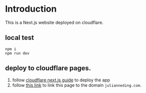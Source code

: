 # Introduction
This is a Next.js website deployed on cloudflare.

## local test 
```
npm i
npm run dev
```

## deploy to cloudflare pages.
1. follow [cloudflare next.js guide](https://developers.cloudflare.com/pages/framework-guides/deploy-a-nextjs-site/) to deploy the app
2. follow [this link](https://developers.cloudflare.com/pages/how-to/custom-branch-aliases/) to link this page to the domain `julianneding.com`.
